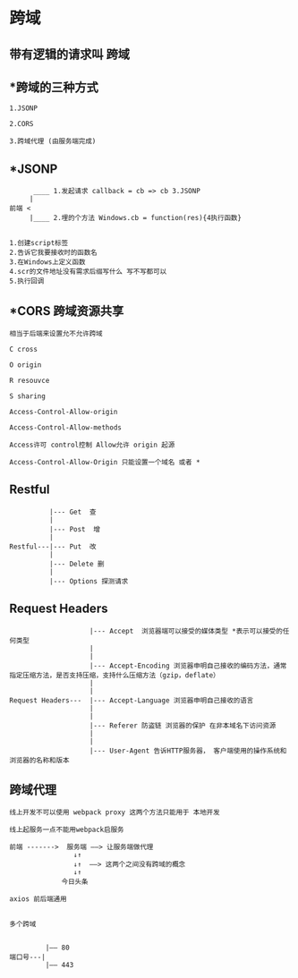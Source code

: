 # 跨域

## 带有逻辑的请求叫 跨域

## *跨域的三种方式

    1.JSONP

    2.CORS

    3.跨域代理 (由服务端完成)

## *JSONP

          ____ 1.发起请求 callback = cb => cb 3.JSONP
         |
    前端 <
         |____ 2.埋的个方法 Windows.cb = function(res){4执行函数}


    1.创建script标签
    2.告诉它我要接收时的函数名
    3.在Windows上定义函数
    4.scr的文件地址没有需求后缀写什么 写不写都可以
    5.执行回调

## *CORS 跨域资源共享

    相当于后端来设置允不允许跨域

    C cross

    O origin

    R resouvce

    S sharing

    Access-Control-Allow-origin

    Access-Control-Allow-methods

    Access许可 control控制 Allow允许 origin 起源

    Access-Control-Allow-Origin 只能设置一个域名 或者 *

## Restful

              |--- Get  查
              |
              |--- Post  增
              |
    Restful---|--- Put  改
              |  
              |--- Delete 删
              |
              |--- Options 探测请求
  
## Request Headers

                        |--- Accept  浏览器端可以接受的媒体类型 *表示可以接受的任何类型
                        |
                        |
                        |--- Accept-Encoding 浏览器申明自己接收的编码方法，通常指定压缩方法，是否支持压缩，支持什么压缩方法（gzip，deflate）
                        |
                        |
    Request Headers---  |--- Accept-Language 浏览器申明自己接收的语言
                        |
                        |  
                        |--- Referer 防盗链 浏览器的保护 在非本域名下访问资源
                        |
                        |
                        |--- User-Agent 告诉HTTP服务器， 客户端使用的操作系统和浏览器的名称和版本

## 跨域代理

    线上开发不可以使用 webpack proxy 这两个方法只能用于 本地开发

    线上起服务一点不能用webpack启服务

    前端 ------->  服务端 ——> 让服务端做代理
                    ↓↑
                    ↓↑  ——> 这两个之间没有跨域的概念
                    ↓↑
                 今日头条

    axios 前后端通用


    多个跨域


             |—— 80
    端口号---|
             |—— 443
